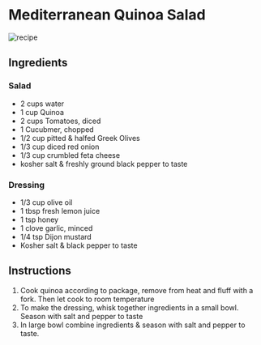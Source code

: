 # Mediterranean Quinoa Salad
![recipe](https://cdn.shopify.com/s/files/1/0524/1756/0766/files/Quinoa_Salad_1_1024x1024.png?v=1629576839)

## Ingredients

### Salad

* 2 cups water
* 1 cup Quinoa
* 2 cups Tomatoes, diced
* 1 Cucubmer, chopped
* 1/2 cup pitted & halfed Greek Olives 
* 1/3 cup diced red onion
* 1/3 cup crumbled feta cheese
* kosher salt & freshly ground black pepper to taste

### Dressing
* 1/3 cup olive oil
* 1 tbsp fresh lemon juice
* 1 tsp honey
* 1 clove garlic, minced
* 1/4 tsp Dijon mustard
* Kosher salt & black pepper to taste 

## Instructions
1. Cook quinoa according to package, remove from heat and fluff with a fork. 
   Then let cook to room temperature
2. To make the dressing, whisk together ingredients in a small bowl. Season with salt and pepper to taste
3. In large bowl combine ingredients & season with salt and pepper to taste.
